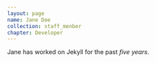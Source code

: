 ```yaml
---
layout: page
name: Jane Doe
collection: staff_menber
chapter: Developer
---
```


Jane has worked on Jekyll for the past *five years*.
